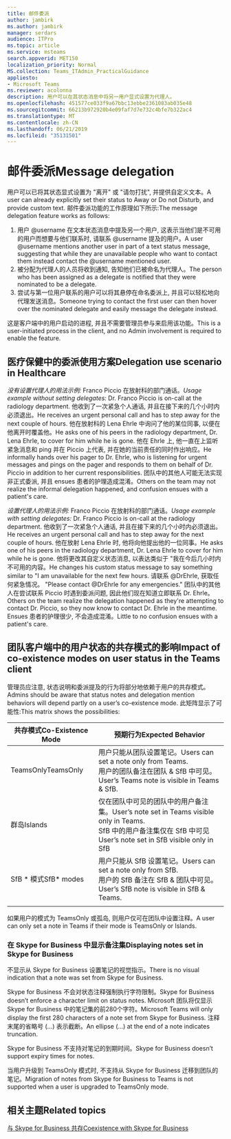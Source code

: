```yaml
---
title: 邮件委派
author: jambirk
ms.author: jambirk
manager: serdars
audience: ITPro
ms.topic: article
ms.service: msteams
search.appverid: MET150
localization_priority: Normal
MS.collection: Teams_ITAdmin_PracticalGuidance
appliesto:
- Microsoft Teams
ms.reviewer: acolonna
description: 用户可以在其状态消息中将另一用户显式设置为代理人。
ms.openlocfilehash: 451577ce033f9a67bbc13ebbe2361083ab035e48
ms.sourcegitcommit: 66213b972920b4e09faf7d7e732c4bfe7b322ac4
ms.translationtype: MT
ms.contentlocale: zh-CN
ms.lasthandoff: 06/21/2019
ms.locfileid: "35131501"
---
```

# <a name="message-delegation"></a><span data-ttu-id="10079-103">邮件委派</span><span class="sxs-lookup"><span data-stu-id="10079-103">Message delegation</span></span>

<span data-ttu-id="10079-104">用户可以已将其状态显式设置为 "离开" 或 "请勿打扰", 并提供自定义文本。</span><span class="sxs-lookup"><span data-stu-id="10079-104">A user can already explicitly set their status to Away or Do not Disturb, and provide custom text.</span></span> <span data-ttu-id="10079-105">邮件委派功能的工作原理如下所示:</span><span class="sxs-lookup"><span data-stu-id="10079-105">The message delegation feature works as follows:</span></span>

1. <span data-ttu-id="10079-106">用户 @username 在文本状态消息中提及另一个用户, 这表示当他们是不可用的用户而想要与他们联系时, 请联系 @username 提及的用户。</span><span class="sxs-lookup"><span data-stu-id="10079-106">A user @username mentions another user in part of a text status message, suggesting that while they are unavailable people who want to contact them instead contact the @username mentioned user.</span></span>
2. <span data-ttu-id="10079-107">被分配为代理人的人员将收到通知, 告知他们已被命名为代理人。</span><span class="sxs-lookup"><span data-stu-id="10079-107">The person who has been assigned as a delegate is notified that they were nominated to be a delegate.</span></span>
3. <span data-ttu-id="10079-108">尝试与第一位用户联系的用户可以将其悬停在命名委派上, 并且可以轻松地向代理发送消息。</span><span class="sxs-lookup"><span data-stu-id="10079-108">Someone trying to contact the first user can then hover over the nominated delegate and easily message the delegate instead.</span></span>  

<span data-ttu-id="10079-109">这是客户端中的用户启动的进程, 并且不需要管理员参与来启用该功能。</span><span class="sxs-lookup"><span data-stu-id="10079-109">This is a user-initiated process in the client, and no Admin involvement is required to enable the feature.</span></span> 

## <a name="delegation-use-scenario-in-healthcare"></a><span data-ttu-id="10079-110">医疗保健中的委派使用方案</span><span class="sxs-lookup"><span data-stu-id="10079-110">Delegation use scenario in Healthcare</span></span>

<span data-ttu-id="10079-111">*没有设置代理人的用法示例:* Franco Piccio 在放射科的部门通话。</span><span class="sxs-lookup"><span data-stu-id="10079-111">*Usage example without setting delegates:*  Dr. Franco Piccio is on-call at the radiology department.</span></span> <span data-ttu-id="10079-112">他收到了一次紧急个人通话, 并且在接下来的几个小时内必须退出。</span><span class="sxs-lookup"><span data-stu-id="10079-112">He receives an urgent personal call and has to step away for the next couple of hours.</span></span> <span data-ttu-id="10079-113">他在放射科的 Lena Ehrle 中询问了他的某位同事, 以便在他离开时覆盖他。</span><span class="sxs-lookup"><span data-stu-id="10079-113">He asks one of his peers in the radiology department, Dr. Lena Ehrle, to cover for him while he is gone.</span></span> <span data-ttu-id="10079-114">他在 Ehrle 上, 他一直在上监听紧急消息和 ping 并在 Piccio 上代表, 并在她的当前责任的同时作出响应。</span><span class="sxs-lookup"><span data-stu-id="10079-114">He informally hands over his pager to Dr. Ehrle, who is listening for urgent messages and pings on the pager and responds to them on behalf of Dr. Piccio in addition to her current responsibilities.</span></span> <span data-ttu-id="10079-115">团队中的其他人可能无法实现非正式委派, 并且 ensues 患者的护理造成混淆。</span><span class="sxs-lookup"><span data-stu-id="10079-115">Others on the team may not realize the informal delegation happened, and confusion ensues with a patient's care.</span></span>

<span data-ttu-id="10079-116">*设置代理人的用法示例:* Franco Piccio 在放射科的部门通话。</span><span class="sxs-lookup"><span data-stu-id="10079-116">*Usage example with setting delegates:* Dr. Franco Piccio is on-call at the radiology department.</span></span> <span data-ttu-id="10079-117">他收到了一次紧急个人通话, 并且在接下来的几个小时内必须退出。</span><span class="sxs-lookup"><span data-stu-id="10079-117">He receives an urgent personal call and has to step away for the next couple of hours.</span></span> <span data-ttu-id="10079-118">他在放射 Lena Ehrle 时, 他将向他提出他的一位同事。</span><span class="sxs-lookup"><span data-stu-id="10079-118">He asks one of his peers in the radiology department, Dr. Lena Ehrle to cover for him while he is gone.</span></span> <span data-ttu-id="10079-119">他将更改其自定义状态消息, 以表达类似于 "我在今后几小时内不可用的内容。</span><span class="sxs-lookup"><span data-stu-id="10079-119">He changes his custom status message to say something similar to "I am unavailable for the next few hours.</span></span> <span data-ttu-id="10079-120">请联系 @DrEhrle, 获取任何紧急情况。 "</span><span class="sxs-lookup"><span data-stu-id="10079-120">Please contact @DrEhrle for any emergencies."</span></span>  <span data-ttu-id="10079-121">团队中的其他人在尝试联系 Piccio 时遇到委派问题, 因此他们现在知道立即联系 Dr. Ehrle。</span><span class="sxs-lookup"><span data-stu-id="10079-121">Others on the team realize the delegation happened as they're attempting to contact Dr. Piccio, so they now know to contact Dr. Ehrle in the meantime.</span></span> <span data-ttu-id="10079-122">Ensues 患者的护理很少, 不会造成混淆。</span><span class="sxs-lookup"><span data-stu-id="10079-122">Little to no confusion ensues with a patient's care.</span></span>

## <a name="impact-of-co-existence-modes-on-user-status-in-the-teams-client"></a><span data-ttu-id="10079-123">团队客户端中的用户状态的共存模式的影响</span><span class="sxs-lookup"><span data-stu-id="10079-123">Impact of co-existence modes on user status in the Teams client</span></span>

<span data-ttu-id="10079-124">管理员应注意, 状态说明和委派提及的行为将部分地依赖于用户的共存模式。</span><span class="sxs-lookup"><span data-stu-id="10079-124">Admins should be aware that status notes and delegation mention behaviors will depend partly on a user’s co-existence mode.</span></span> <span data-ttu-id="10079-125">此矩阵显示了可能性:</span><span class="sxs-lookup"><span data-stu-id="10079-125">This matrix shows the possibilities:</span></span>

|<span data-ttu-id="10079-126">共存模式</span><span class="sxs-lookup"><span data-stu-id="10079-126">Co-Existence Mode</span></span> | <span data-ttu-id="10079-127">预期行为</span><span class="sxs-lookup"><span data-stu-id="10079-127">Expected Behavior</span></span>|
|---|---|
|<span data-ttu-id="10079-128">TeamsOnly</span><span class="sxs-lookup"><span data-stu-id="10079-128">TeamsOnly</span></span> |<span data-ttu-id="10079-129">用户只能从团队设置笔记。</span><span class="sxs-lookup"><span data-stu-id="10079-129">Users can set a note only from Teams.</span></span> <br> <span data-ttu-id="10079-130">用户的团队备注在团队 & SfB 中可见。</span><span class="sxs-lookup"><span data-stu-id="10079-130">User’s Teams note is visible in Teams & SfB.</span></span> |
|<span data-ttu-id="10079-131">群岛</span><span class="sxs-lookup"><span data-stu-id="10079-131">Islands</span></span> | <span data-ttu-id="10079-132">仅在团队中可见的团队中的用户备注集。</span><span class="sxs-lookup"><span data-stu-id="10079-132">User’s note set in Teams visible only in Teams.</span></span> <br> <span data-ttu-id="10079-133">SfB 中的用户备注集仅在 SfB 中可见</span><span class="sxs-lookup"><span data-stu-id="10079-133">User’s note set in SfB visible only in SfB</span></span> |
|<span data-ttu-id="10079-134">SfB \* 模式</span><span class="sxs-lookup"><span data-stu-id="10079-134">SfB\* modes</span></span> | <span data-ttu-id="10079-135">用户只能从 SfB 设置笔记。</span><span class="sxs-lookup"><span data-stu-id="10079-135">Users can set a note only from SfB.</span></span> <br> <span data-ttu-id="10079-136">用户的 SfB 备注在 SfB & 团队中可见。</span><span class="sxs-lookup"><span data-stu-id="10079-136">User’s SfB note is visible in SfB & Teams.</span></span>  |
|||

<span data-ttu-id="10079-137">如果用户的模式为 TeamsOnly 或孤岛, 则用户仅可在团队中设置注释。</span><span class="sxs-lookup"><span data-stu-id="10079-137">A user can only set a note in Teams if their mode is TeamsOnly or Islands.</span></span>  

### <a name="displaying-notes-set-in-skype-for-business"></a><span data-ttu-id="10079-138">在 Skype for Business 中显示备注集</span><span class="sxs-lookup"><span data-stu-id="10079-138">Displaying notes set in Skype for Business</span></span>
  
<span data-ttu-id="10079-139">不显示从 Skype for Business 设置笔记的视觉指示。</span><span class="sxs-lookup"><span data-stu-id="10079-139">There is no visual indication that a note was set from Skype for Business.</span></span>

<span data-ttu-id="10079-140">Skype for Business 不会对状态注释强制执行字符限制。</span><span class="sxs-lookup"><span data-stu-id="10079-140">Skype for Business doesn’t enforce a character limit on status notes.</span></span> <span data-ttu-id="10079-141">Microsoft 团队将仅显示 Skype for Business 中的笔记集的前280个字符。</span><span class="sxs-lookup"><span data-stu-id="10079-141">Microsoft Teams will only display the first 280 characters of a note set from Skype for Business.</span></span> <span data-ttu-id="10079-142">注释末尾的省略号 (...) 表示截断。</span><span class="sxs-lookup"><span data-stu-id="10079-142">An ellipse (…) at the end of a note indicates truncation.</span></span>
  
<span data-ttu-id="10079-143">Skype for Business 不支持对笔记的到期时间。</span><span class="sxs-lookup"><span data-stu-id="10079-143">Skype for Business doesn’t support expiry times for notes.</span></span>

<span data-ttu-id="10079-144">当用户升级到 TeamsOnly 模式时, 不支持从 Skype for Business 迁移到团队的笔记。</span><span class="sxs-lookup"><span data-stu-id="10079-144">Migration of notes from Skype for Business to Teams is not supported when a user is upgraded to TeamsOnly mode.</span></span>

## <a name="related-topics"></a><span data-ttu-id="10079-145">相关主题</span><span class="sxs-lookup"><span data-stu-id="10079-145">Related topics</span></span>

[<span data-ttu-id="10079-146">与 Skype for Business 共存</span><span class="sxs-lookup"><span data-stu-id="10079-146">Coexistence with Skype for Business</span></span>](../../coexistence-chat-calls-presence.md)
